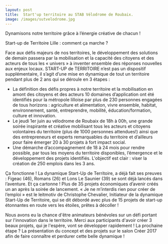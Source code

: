 ```yaml
---
layout: post
title:  Start'up territoire au STAB Vélodrome de Roubaix.
image: /images/sutvelodrome.jpg
---
```

Dynamisons notre territoire grâce à l’énergie créative de chacun !


Start-up de Territoire Lille : comment ça marche ?

Face aux défis majeurs de nos territoires, le développement des solutions de demain passera par la mobilisation et la capacité des citoyens et des acteurs de tous les « univers » à inventer ensemble des réponses nouvelles aux enjeux locaux. START-UP de TERRITOIRE n’est pas un dispositif supplémentaire, il s’agit d’une mise en dynamique de tout un territoire pendant plus de 2 ans qui se déroule en 3 étapes :
- La définition des défis propres à notre territoire et la mobilisation en amont des citoyens et des acteurs
10 domaines d’application ont été identifiés pour la métropole lilloise par plus de 230 personnes engagées de tous horizons : agriculture et alimentation, vivre ensemble, habitat, environnement, santé, entreprendre, mobilité, éducation/formation, culture et innovation.
- Le jeudi 1er juin au vélodrome de Roubaix de 18h à 00h, une grande soirée inspirante et créative mobilisant tous les acteurs et citoyens volontaires du territoire (plus de 1000 personnes attendues!) ainsi que des entrepreneurs et experts remarquables du territoire et d’ailleurs pour faire émerger 20 à 30 projets à fort impact social.
- Une démarche d’accompagnement de 18 à 24 mois pour rendre possible, par tous les moyens du territoire disponibles, l’émergence et le développement des projets identifiés. L'objectif est clair : viser la création de 250 emplois dans les 3 ans.

Ça fonctionne ! La dynamique Start-Up de Territoire, a déjà fait ses preuves : Figeac (46), Romans (26) et Lons Le Saunier (39) se sont déjà lancés dans l’aventure. Et ça cartonne ! Plus de 35 projets économiques d’avenir créés un an après la soirée de lancement. « Je ne m’interdis rien pour créer de l’emploi » est le leitmotiv de Christophe Chevalier, Initiateur de la dynamique Start-Up de Territoire, qui se dit débordé avec plus de 15 projets de start-up étonnantes en route vers les étoiles, prêtes à décoller !


Nous avons eu la chance d'être animateurs bénévoles sur un défi portant sur l'innovation dans le territoire. Merci aux participants d'avoir créer 3 beaux projets, qui je l'espère, vont se développer rapidement ! La prochaine étape ? La présentation du concept et des projets sur le salon Créer 2017 afin de faire connaître et perdurer cette belle dynamique !
